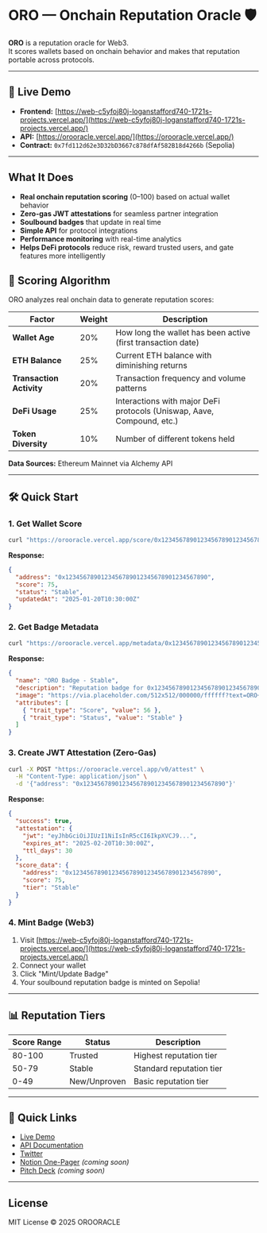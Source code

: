 # ORO — Onchain Reputation Oracle 🛡️

**ORO** is a reputation oracle for Web3.  
It scores wallets based on onchain behavior and makes that reputation portable across protocols.  

---

## 🚀 Live Demo

- **Frontend:** [https://web-c5yfoj80j-loganstafford740-1721s-projects.vercel.app/](https://web-c5yfoj80j-loganstafford740-1721s-projects.vercel.app/)
- **API:** [https://orooracle.vercel.app/](https://orooracle.vercel.app/)
- **Contract:** `0x7fd112d62e3D32bD3667c878dfAf582B18d4266b` (Sepolia)

---

## What It Does
- **Real onchain reputation scoring** (0–100) based on actual wallet behavior
- **Zero-gas JWT attestations** for seamless partner integration
- **Soulbound badges** that update in real time  
- **Simple API** for protocol integrations  
- **Performance monitoring** with real-time analytics
- **Helps DeFi protocols** reduce risk, reward trusted users, and gate features more intelligently

## 🧠 Scoring Algorithm

ORO analyzes real onchain data to generate reputation scores:

| Factor | Weight | Description |
|--------|--------|-------------|
| **Wallet Age** | 20% | How long the wallet has been active (first transaction date) |
| **ETH Balance** | 25% | Current ETH balance with diminishing returns |
| **Transaction Activity** | 20% | Transaction frequency and volume patterns |
| **DeFi Usage** | 25% | Interactions with major DeFi protocols (Uniswap, Aave, Compound, etc.) |
| **Token Diversity** | 10% | Number of different tokens held |

**Data Sources:** Ethereum Mainnet via Alchemy API  

---

## 🛠️ Quick Start

### 1. Get Wallet Score
```bash
curl "https://orooracle.vercel.app/score/0x1234567890123456789012345678901234567890"
```

**Response:**
```json
{
  "address": "0x1234567890123456789012345678901234567890",
  "score": 75,
  "status": "Stable",
  "updatedAt": "2025-01-20T10:30:00Z"
}
```

### 2. Get Badge Metadata
```bash
curl "https://orooracle.vercel.app/metadata/0x1234567890123456789012345678901234567890.json"
```

**Response:**
```json
{
  "name": "ORO Badge - Stable",
  "description": "Reputation badge for 0x1234567890123456789012345678901234567890. Score: 56/100",
  "image": "https://via.placeholder.com/512x512/000000/ffffff?text=ORO+56",
  "attributes": [
    { "trait_type": "Score", "value": 56 },
    { "trait_type": "Status", "value": "Stable" }
  ]
}
```

### 3. Create JWT Attestation (Zero-Gas)
```bash
curl -X POST "https://orooracle.vercel.app/v0/attest" \
  -H "Content-Type: application/json" \
  -d '{"address": "0x1234567890123456789012345678901234567890"}'
```

**Response:**
```json
{
  "success": true,
  "attestation": {
    "jwt": "eyJhbGciOiJIUzI1NiIsInR5cCI6IkpXVCJ9...",
    "expires_at": "2025-02-20T10:30:00Z",
    "ttl_days": 30
  },
  "score_data": {
    "address": "0x1234567890123456789012345678901234567890",
    "score": 75,
    "tier": "Stable"
  }
}
```

### 4. Mint Badge (Web3)
1. Visit [https://web-c5yfoj80j-loganstafford740-1721s-projects.vercel.app/](https://web-c5yfoj80j-loganstafford740-1721s-projects.vercel.app/)
2. Connect your wallet
3. Click "Mint/Update Badge"
4. Your soulbound reputation badge is minted on Sepolia!

---

## 📊 Reputation Tiers

| Score Range | Status | Description |
|-------------|--------|-------------|
| 80-100 | Trusted | Highest reputation tier |
| 50-79 | Stable | Standard reputation tier |
| 0-49 | New/Unproven | Basic reputation tier |

---

## 🔗 Quick Links
- [Live Demo](https://web-c5yfoj80j-loganstafford740-1721s-projects.vercel.app/)
- [API Documentation](https://orooracle.vercel.app/)
- [Twitter](https://x.com/Orooracle)
- [Notion One-Pager](https://www.notion.so/oro-reputation-oracle) _(coming soon)_
- [Pitch Deck](https://docs.google.com/presentation/d/oro-pitch) _(coming soon)_

---

## License
MIT License © 2025 OROORACLE

